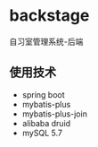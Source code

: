 # backstage
自习室管理系统-后端
## 使用技术
- spring boot
- mybatis-plus
- mybatis-plus-join
- alibaba druid
- mySQL 5.7